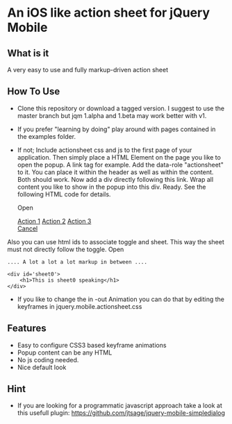 An iOS like action sheet for jQuery Mobile
==========================================

What is it
----------
A very easy to use and fully markup-driven action sheet

How To Use
----------
* Clone this repository or download a tagged version. I suggest to use the
master branch but jqm 1.alpha and 1.beta may work better with v1.
* If you prefer "learning by doing" play around with pages contained in the
examples folder.
* If not;
Include actionsheet css and js to the first page of your application. 
Then simply place a HTML Element on the page you like to open the popup.
A link tag for example. Add the data-role "actionsheet" to it. You can place it within
the header as well as within the content. Both should work.
Now add a div directly following this link. Wrap all content you like to show in the popup
into this div. Ready. See the following HTML code for details.

    <a data-icon="plus" data-role="actionsheet">Open</a>
    <div>
      <a data-role="button" href="#">Action 1</a>
      <a data-role="button" href="#">Action 2</a>
      <a data-role="button" href="#">Action 3</a>
      <br/>
      <!-- This close button is optional. The widget also closes if you click or touch outside of the popup -->
      <a data-role="button" data-rel="close" href="#">Cancel</a>
    </div>

Also you can use html ids to associate toggle and sheet. This way the sheet must not directly follow the toggle.
    <a data-role="actionsheet" data-sheet='sheet0'>Open</a>

    .... A lot a lot a lot markup in between ....

    <div id='sheet0'>
        <h1>This is sheet0 speaking</h1>
    </div>
* If you like to change the in -out Animation you can do that by editing the keyframes in jquery.mobile.actionsheet.css


Features
--------
* Easy to configure CSS3 based keyframe animations
* Popup content can be any HTML
* No js coding needed.
* Nice default look

Hint
----
* If you are looking for a programmatic javascript approach take a look at this
usefull plugin: https://github.com/jtsage/jquery-mobile-simpledialog

